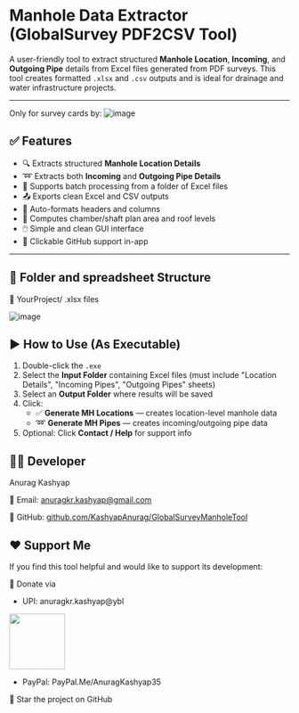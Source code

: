 # Manhole Data Extractor (GlobalSurvey PDF2CSV Tool)

A user-friendly tool to extract structured **Manhole Location**, **Incoming**, and **Outgoing Pipe** details from Excel files generated from PDF surveys. This tool creates formatted `.xlsx` and `.csv` outputs and is ideal for drainage and water infrastructure projects.

---
Only for survey cards by:
![image](https://github.com/user-attachments/assets/ab88c884-422d-417e-9770-9846070d7eb6)

## ✅ Features

- 🔍 Extracts structured **Manhole Location Details**
- ➿ Extracts both **Incoming** and **Outgoing Pipe Details**
- 📁 Supports batch processing from a folder of Excel files
- 📤 Exports clean Excel and CSV outputs
- 🎨 Auto-formats headers and columns
- 🧮 Computes chamber/shaft plan area and roof levels
- 🖱️ Simple and clean GUI interface
- 🔗 Clickable GitHub support in-app

---

## 📂 Folder and spreadsheet Structure
  📁 YourProject/ .xlsx files

  ![image](https://github.com/user-attachments/assets/c97bc360-b42e-4d1f-a60f-dc768b594109)
  



## ▶️ How to Use (As Executable)
1. Double-click the `.exe`
2. Select the **Input Folder** containing Excel files (must include "Location Details", "Incoming Pipes", "Outgoing Pipes" sheets)
3. Select an **Output Folder** where results will be saved
4. Click:
   - ✅ **Generate MH Locations** — creates location-level manhole data
   - ➿ **Generate MH Pipes** — creates incoming/outgoing pipe data
5. Optional: Click **Contact / Help** for support info

## 🧑‍💻 Developer
Anurag Kashyap

📧 Email: anuragkr.kashyap@gmail.com

🔗 GitHub: [github.com/KashyapAnurag/GlobalSurveyManholeTool](https://github.com/KashyapAnurag/GlobalSurveyManholeTool)

## ❤️ Support Me
If you find this tool helpful and would like to support its development:

💸 Donate via 
  - UPI: anuragkr.kashyap@ybl 
  
<img src="https://github.com/user-attachments/assets/9e6e0890-4f4a-4e42-9726-9e655ba70728" width="100" />

  - PayPal: PayPal.Me/AnuragKashyap35

🌟 Star the project on GitHub
